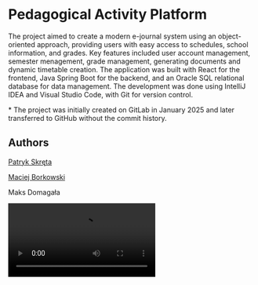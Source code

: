 # Pedagogical Activity Platform

The project aimed to create a modern e-journal system using an object-oriented approach, providing users with easy access to schedules, school information, and grades. Key features included user account management, semester menagement, grade management, generating documents and dynamic timetable creation. The application was built with React for the frontend, Java Spring Boot for the backend, and an Oracle SQL relational database for data management. The development was done using IntelliJ IDEA and Visual Studio Code, with Git for version control.

\* The project was initially created on GitLab in January 2025 and later transferred to GitHub without the commit history.

## Authors
[Patryk Skręta](https://github.com/skyrtap) 

[Maciej Borkowski](https://github.com/mborkow5)

Maks Domagała

![](/Documentation/Działanie%20aplikacji%20BD1.mp4)
